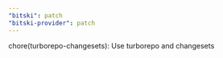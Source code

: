 ```yaml
---
"bitski": patch
"bitski-provider": patch
---
```


chore(turborepo-changesets): Use turborepo and changesets
